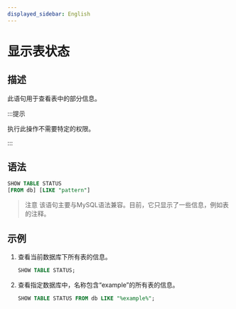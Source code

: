 ```yaml
---
displayed_sidebar: English
---
```


# 显示表状态

## 描述

此语句用于查看表中的部分信息。

:::提示

执行此操作不需要特定的权限。

:::

## 语法

```sql
SHOW TABLE STATUS
[FROM db] [LIKE "pattern"]
```

> 注意
> 该语句主要与MySQL语法兼容。目前，它只显示了一些信息，例如表的注释。

## 示例

1. 查看当前数据库下所有表的信息。

   ```SQL
   SHOW TABLE STATUS;
   ```

2. 查看指定数据库中，名称包含“example”的所有表的信息。

   ```SQL
   SHOW TABLE STATUS FROM db LIKE "%example%";
   ```
